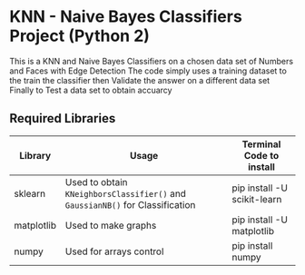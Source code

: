 # KNN - Naive Bayes Classifiers Project (Python 2)
This is a KNN and Naive Bayes Classifiers on a chosen data set of Numbers and Faces with Edge Detection
The code simply uses a training dataset to the train the classifier then Validate the answer on a different data set
Finally to Test a data set to obtain accuarcy

## Required Libraries

Library|Usage|Terminal Code to install
-------|-----|------------------------
sklearn|Used to obtain `KNeighborsClassifier()` and `GaussianNB()` for Classification|pip install -U scikit-learn
matplotlib|Used to make graphs|pip install -U matplotlib
numpy|Used for arrays control|pip install numpy